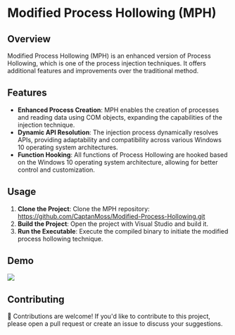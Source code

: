 # Modified Process Hollowing (MPH)

## Overview

Modified Process Hollowing (MPH) is an enhanced version of Process Hollowing, which is one of the process injection techniques. It offers additional features and improvements over the traditional method.

## Features

- **Enhanced Process Creation**: MPH enables the creation of processes and reading data using COM objects, expanding the capabilities of the injection technique.
- **Dynamic API Resolution**: The injection process dynamically resolves APIs, providing adaptability and compatibility across various Windows 10 operating system architectures.
- **Function Hooking**: All functions of Process Hollowing are hooked based on the Windows 10 operating system architecture, allowing for better control and customization.

## Usage

1. **Clone the Project**: Clone the MPH repository: https://github.com/CaptanMoss/Modified-Process-Hollowing.git
2. **Build the Project**: Open the project with Visual Studio and build it.
3. **Run the Executable**: Execute the compiled binary to initiate the modified process hollowing technique.

## Demo

![](MPH.gif)


## Contributing
🤝 Contributions are welcome! If you'd like to contribute to this project, please open a pull request or create an issue to discuss your suggestions.
